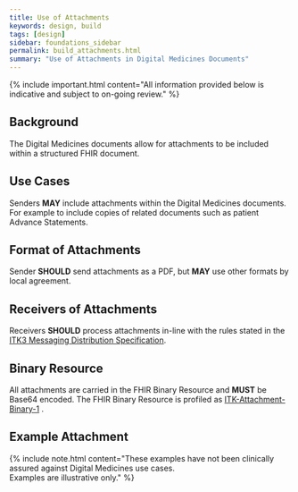 ```yaml
---
title: Use of Attachments
keywords: design, build
tags: [design]
sidebar: foundations_sidebar
permalink: build_attachments.html
summary: "Use of Attachments in Digital Medicines Documents"
---
```


{% include important.html content="All information provided below is indicative and subject to on-going review." %}

## Background ##

The Digital Medicines documents allow for attachments to be included within a structured FHIR document.

## Use Cases ##

Senders <b>MAY</b> include attachments within the Digital Medicines documents. For example to include copies of related documents such as patient Advance Statements. 

## Format of Attachments ##

Sender <b>SHOULD</b> send attachments as a PDF, but <b>MAY</b> use other formats by local agreement.

## Receivers of Attachments ##

Receivers <b>SHOULD</b> process attachments in-line with the rules stated in the <a href="https://developer.nhs.uk/apis/itk3messagedistribution/explore_s_and_r.html" target="_blank">ITK3 Messaging Distribution Specification</a>. 

## Binary Resource ##

All attachments are carried in the FHIR Binary Resource and <b>MUST</b> be Base64 encoded. The FHIR Binary Resource is profiled as <a href="https://fhir.nhs.uk/STU3/StructureDefinition/ITK-Attachment-Binary-1">ITK-Attachment-Binary-1</a> . 

## Example Attachment ##


{% include note.html content="These examples have not been clinically assured against Digital Medicines use cases.<br/>Examples are illustrative only." %}
<script src="https://gist.github.com/IOPS-DEV/58db5fe49a403172541478f2dadffa8b.js"></script> 





